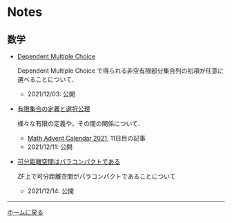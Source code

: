 # Notes

## 数学

- [Dependent Multiple Choice](math/dmc.pdf)

    Dependent Multiple Choice で得られる非空有限部分集合列の初項が任意に選べることについて．

    - 2021/12/03: 公開

- [有限集合の定義と選択公理](math/definitions_of_finite.pdf)

    様々な有限の定義や，その間の関係について．

    - [Math Advent Calendar 2021](https://adventar.org/calendars/6146), 11日目の記事
    - 2021/12/11: 公開

- [可分距離空間はパラコンパクトである](math/separable_metric_space_paracompact.pdf)

    ZF上で可分距離空間がパラコンパクトであることについて

    - 2021/12/14: 公開

---

[ホームに戻る](index.md)
